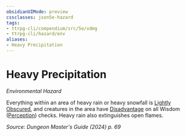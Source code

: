 ```yaml
---
obsidianUIMode: preview
cssclasses: json5e-hazard
tags:
- ttrpg-cli/compendium/src/5e/xdmg
- ttrpg-cli/hazard/env
aliases:
- Heavy Precipitation
---
```

# Heavy Precipitation
*Environmental Hazard*  

Everything within an area of heavy rain or heavy snowfall is [Lightly Obscured](/3-Mechanics/CLI/variant-rules/lightly-obscured-xphb.md), and creatures in the area have [Disadvantage](/3-Mechanics/CLI/variant-rules/disadvantage-xphb.md) on all Wisdom ([Perception](/3-Mechanics/CLI/skills.md#Perception)) checks. Heavy rain also extinguishes open flames.

*Source: Dungeon Master's Guide (2024) p. 69*